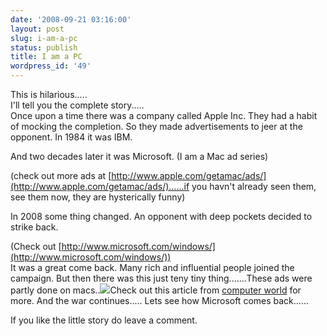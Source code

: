 ```yaml
---
date: '2008-09-21 03:16:00'
layout: post
slug: i-am-a-pc
status: publish
title: I am a PC
wordpress_id: '49'
---
```


This is hilarious.....  
I'll tell you the complete story.....  
Once upon a time there was a company called Apple Inc. They had a habit of mocking the completion. So they made advertisements to jeer at the opponent. In  1984 it was IBM.  
  
  
  
And two decades later it was Microsoft. (I am a Mac ad series)  
  
  
  
(check out more ads at [http://www.apple.com/getamac/ads/](http://www.apple.com/getamac/ads/)......if you havn't already seen them, see them now, they are hysterically funny)  
  
In 2008 some thing changed. An opponent with deep pockets decided to strike back.  
  
  
(Check out [http://www.microsoft.com/windows/](http://www.microsoft.com/windows/))  
It was a great come back. Many rich and influential people joined the campaign. But then there was this just teny tiny thing.......These ads were partly done on macs..[![](http://3.bp.blogspot.com/_BQ0a8k-GX20/SNVsCuWZ1II/AAAAAAAABSQ/O0NX0bZqv_I/s400/imapc_made_on_mac_420px.jpg)](http://3.bp.blogspot.com/_BQ0a8k-GX20/SNVsCuWZ1II/AAAAAAAABSQ/O0NX0bZqv_I/s1600-h/imapc_made_on_mac_420px.jpg)Check out this article from [computer world](http://www.computerworld.com/action/article.do?command=viewArticleBasic&articleId=9115120&intsrc=hm_list) for more. And the war continues..... Lets see how Microsoft comes back......  
  
If you like the little story do leave a comment.
